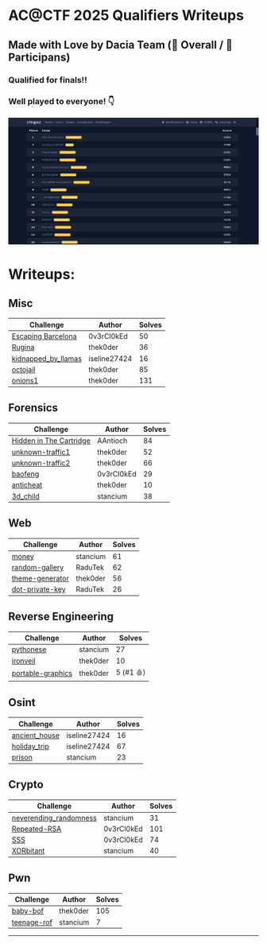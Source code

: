 # AC@CTF 2025 Qualifiers Writeups
## Made with Love by Dacia Team (🥉 Overall / 🥈 Participans)
### Qualified for finals!!

### Well played to everyone! 👇

![leaderboard](leaderboard.png)

# Writeups:

## Misc

Challenge|Author|Solves
-|-|-
[Escaping Barcelona](<./misc/Escaping-Barcelona>)|0v3rCl0kEd|50
[Rugina](<./misc/rugina>)|thek0der|36
[kidnapped_by_llamas](<./misc/kidnapped_by_llamas>)|iseline27424|16
[octojail](<./misc/octojail>)|thek0der|85
[onions1](<./misc/onions1>)|thek0der|131

## Forensics

Challenge|Author|Solves
-|-|-
[Hidden in The Cartridge](<./forensics/Hidden-in-the-Cartridge/>)|AAntioch|84
[unknown-traffic1](<./forensics/unknown-traffic1/>)|thek0der|52
[unknown-traffic2](<./forensics/unknown-traffic2/>)|thek0der|66
[baofeng](<./forensics/baofeng/>)|0v3rCl0kEd|29
[anticheat](<./forensics/anticheat/>)|thek0der|10
[3d_child](<./forensics/3d_child/>)|stancium|38

## Web

Challenge|Author|Solves
-|-|-
[money](<./web/money>)|stancium|61
[random-gallery](<./web/random-gallery>)|RaduTek|62
[theme-generator](<./web/theme-generator>)|thek0der|56
[dot-private-key](<./web/dot-private-key>)|RaduTek|26

## Reverse Engineering

Challenge|Author|Solves
-|-|-
[pythonese](<./rev/pythonese/>)|stancium|27
[ironveil](<./rev/ironveil/>)|thek0der|10
[portable-graphics](<./rev/portable-graphics/>)|thek0der|5 (#1 🩸)

## Osint

Challenge|Author|Solves
-|-|-
[ancient_house](<./osint/ancient_house/>)|iseline27424|16
[holiday_trip](<./osint/holiday_trip/>)|iseline27424|67
[prison](<./osint/prison/>)|stancium|23

## Crypto

Challenge|Author|Solves
-|-|-
[neverending_randomness](<./crypto/neverending-randomness/>)|stancium|31
[Repeated-RSA](<./crypto/Repeated-RSA>)|0v3rCl0kEd|101
[SSS](<./crypto/sss>)|0v3rCl0kEd|74
[XORbitant](<./crypto/XORbitant>)|stancium|40


## Pwn

Challenge|Author|Solves
-|-|-
[baby-bof](<./pwn/baby-bof>)|thek0der|105
[teenage-rof](<./pwn/teenage-rof>)|stancium|7

---
